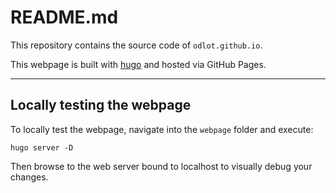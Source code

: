 # README.md

This repository contains the source code of `odlot.github.io`.

This webpage is built with [hugo](https://gohugo.io) and hosted via GitHub Pages.

---

## Locally testing the webpage

To locally test the webpage, navigate into the `webpage` folder and execute:

```
hugo server -D
```

Then browse to the web server bound to localhost to visually debug your changes.
